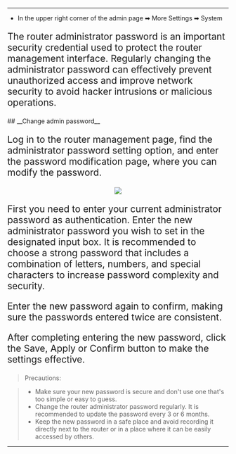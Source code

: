 <style>
    .text {
        font-size: 21px; 
    }
</style>
---
- In the upper right corner of the admin page ➡ More Settings  ➡ System
<p class="text">
The router administrator password is an important security credential used to protect the router management interface. Regularly changing the administrator password can effectively prevent unauthorized access and improve network security to avoid hacker intrusions or malicious operations.
</p>
## __Change admin password__
<p class="text">
Log in to the router management page, find the administrator password setting option, and enter the password modification page, where you can modify the password.
</p>
<div style="text-align: center;">
    <img class="boxshadow" src="/images/change_passwd.png">
</div>
<p class="text">
First you need to enter your current administrator password as authentication. Enter the new administrator password you wish to set in the designated input box. It is recommended to choose a strong password that includes a combination of letters, numbers, and special characters to increase password complexity and security.
</p>
<p class="text">
Enter the new password again to confirm, making sure the passwords entered twice are consistent.
</p>
<p class="text">
After completing entering the new password, click the Save, Apply or Confirm button to make the settings effective.
</p>

>Precautions:

>- Make sure your new password is secure and don't use one that's too simple or easy to guess.
>- Change the router administrator password regularly. It is recommended to update the password every 3 or 6 months.
>- Keep the new password in a safe place and avoid recording it directly next to the router or in a place where it can be easily accessed by others.





---